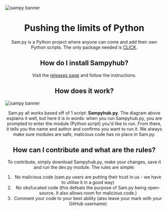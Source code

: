 ![sampy banner](https://github.com/user-attachments/assets/090fddf4-66e7-4659-b24d-83f8ee3f0512)
<h1 align=center>Pushing the limits of Python</h2>
<p align=center>Sam.py is a Python project where anyone can come and add their own Python scripts. The only package needed is <a href=https://click.palletsprojects.com/en/stable/quickstart/#install target="_blank">CLICK</a>.</p>

<h2 align=center>How do I install Sampyhub?</h2>
<p align=center>Visit the <a href=https://github.com/sam51210/sam.py/releases >releases page</a> and follow the instructions.</p>

<h2 align=center>How does it work?</h2>

![sampy banner](https://github.com/user-attachments/assets/3d5d48a6-73ac-4a7e-a77f-bb780db27274)
<p align=center>Sam.py all works based off of 1 script: <b>Sampyhub.py</b>. The diagram above explains it well, but here it is in words: when you run Sampyhub.py, you are prompted to enter the module (Python script) you'd like to run. From there, it tells you the name and author and confirms you want to run it. We always make sure modules are safe, malicious code has no place in Sam.py.</p>

<h2 align=center>How can I contribute and what are the rules?</h2>
<p align=center>To contribute, simply download Sampyhub.py, make your changes, save it and run the dev.py module. The rules are simple:
<ol align=center>
  <li>No malicious code (sam.py users are putting their trust in us - we have to utilise it in a good way)</li>
  <li>No obsfucated code (this defeats the purpose of Sam.py being open-source. It also allows room for malicious code.)</li>
  <li>Comment your code to your best ability (also leave your mark with your GitHub username)</li>
</ol>
